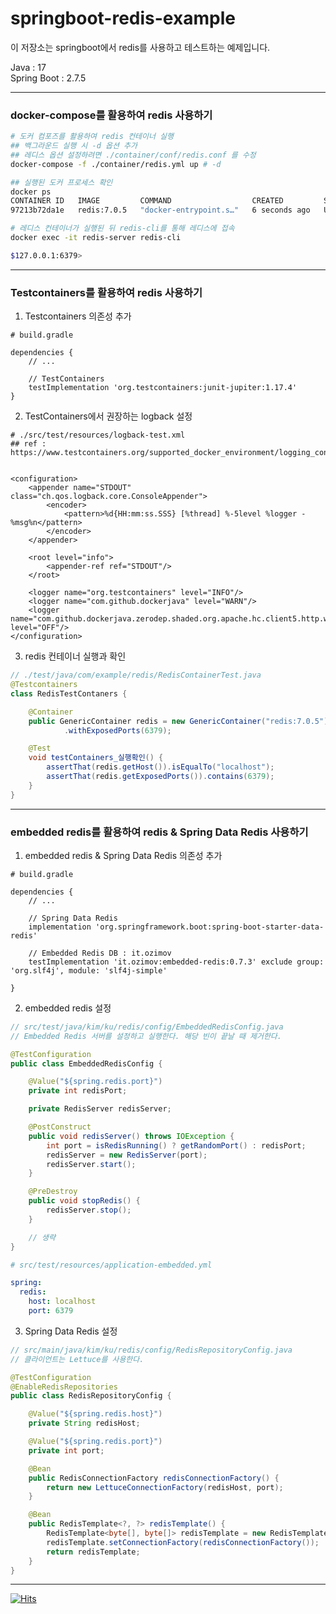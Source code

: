 # springboot-redis-example
이 저장소는 springboot에서 redis를 사용하고 테스트하는 예제입니다.  

Java : 17  
Spring Boot : 2.7.5  

---

### docker-compose를 활용하여 redis 사용하기

```bash
# 도커 컴포즈를 활용하여 redis 컨테이너 실행
## 백그라운드 실행 시 -d 옵션 추가
## 레디스 옵션 설정하려면 ./container/conf/redis.conf 를 수정
docker-compose -f ./container/redis.yml up # -d

## 실행된 도커 프로세스 확인
docker ps     
CONTAINER ID   IMAGE         COMMAND                  CREATED         STATUS         PORTS                    NAMES
97213b72da1e   redis:7.0.5   "docker-entrypoint.s…"   6 seconds ago   Up 4 seconds   0.0.0.0:6379->6379/tcp   redis-server

# 레디스 컨테이너가 실행된 뒤 redis-cli를 통해 레디스에 접속
docker exec -it redis-server redis-cli

$127.0.0.1:6379>
```

---

### Testcontainers를 활용하여 redis 사용하기

1. Testcontainers 의존성 추가

```
# build.gradle

dependencies {
	// ...
  
	// TestContainers
	testImplementation 'org.testcontainers:junit-jupiter:1.17.4'
}
```

2. TestContainers에서 권장하는 logback 설정

```
# ./src/test/resources/logback-test.xml 
## ref : https://www.testcontainers.org/supported_docker_environment/logging_config/


<configuration>
    <appender name="STDOUT" class="ch.qos.logback.core.ConsoleAppender">
        <encoder>
            <pattern>%d{HH:mm:ss.SSS} [%thread] %-5level %logger - %msg%n</pattern>
        </encoder>
    </appender>

    <root level="info">
        <appender-ref ref="STDOUT"/>
    </root>

    <logger name="org.testcontainers" level="INFO"/>
    <logger name="com.github.dockerjava" level="WARN"/>
    <logger name="com.github.dockerjava.zerodep.shaded.org.apache.hc.client5.http.wire" level="OFF"/>
</configuration>
```

3. redis 컨테이너 실행과 확인

```java
// ./test/java/com/example/redis/RedisContainerTest.java
@Testcontainers
class RedisTestContaners {

	@Container
	public GenericContainer redis = new GenericContainer("redis:7.0.5")
			.withExposedPorts(6379);

	@Test
	void testContainers_실행확인() {
		assertThat(redis.getHost()).isEqualTo("localhost");
		assertThat(redis.getExposedPorts()).contains(6379);
	}
}
```

---

### embedded redis를 활용하여 redis & Spring Data Redis 사용하기

1. embedded redis & Spring Data Redis 의존성 추가


```
# build.gradle

dependencies {
	// ...
  
  	// Spring Data Redis
	implementation 'org.springframework.boot:spring-boot-starter-data-redis'
		
	// Embedded Redis DB : it.ozimov
	testImplementation 'it.ozimov:embedded-redis:0.7.3' exclude group: 'org.slf4j', module: 'slf4j-simple'

}
```

2. embedded redis 설정

```java
// src/test/java/kim/ku/redis/config/EmbeddedRedisConfig.java
// Embedded Redis 서버를 설정하고 실행한다. 해당 빈이 끝날 때 제거한다.

@TestConfiguration
public class EmbeddedRedisConfig {

	@Value("${spring.redis.port}")
	private int redisPort;

	private RedisServer redisServer;

	@PostConstruct
	public void redisServer() throws IOException {
		int port = isRedisRunning() ? getRandomPort() : redisPort;
		redisServer = new RedisServer(port);
		redisServer.start();
	}

	@PreDestroy
	public void stopRedis() {
		redisServer.stop();
	}

	// 생략
}
```

```yaml
# src/test/resources/application-embedded.yml

spring:
  redis:
    host: localhost
    port: 6379
```

3. Spring Data Redis 설정

```java 
// src/main/java/kim/ku/redis/config/RedisRepositoryConfig.java
// 클라이언트는 Lettuce를 사용한다.

@TestConfiguration
@EnableRedisRepositories
public class RedisRepositoryConfig {

	@Value("${spring.redis.host}")
	private String redisHost;

	@Value("${spring.redis.port}")
	private int port;

	@Bean
	public RedisConnectionFactory redisConnectionFactory() {
		return new LettuceConnectionFactory(redisHost, port);
	}

	@Bean
	public RedisTemplate<?, ?> redisTemplate() {
		RedisTemplate<byte[], byte[]> redisTemplate = new RedisTemplate<>();
		redisTemplate.setConnectionFactory(redisConnectionFactory());
		return redisTemplate;
	}
}
```

---

[![Hits](https://hits.seeyoufarm.com/api/count/incr/badge.svg?url=https%3A%2F%2Fgithub.com%2Fku-kim%2Fspringboot-redis-example&count_bg=%2379C83D&title_bg=%23555555&icon=&icon_color=%23E7E7E7&title=hits&edge_flat=false)](https://hits.seeyoufarm.com)
